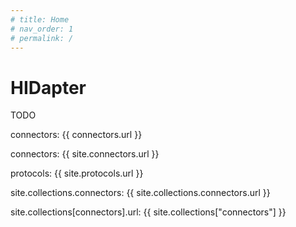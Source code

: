 ```yaml
---
# title: Home
# nav_order: 1
# permalink: /
---
```

# HIDapter
TODO

connectors: {{ connectors.url }}

connectors: {{ site.connectors.url }}

protocols: {{ site.protocols.url }}

site.collections.connectors: {{ site.collections.connectors.url }}

site.collections[connectors].url: {{ site.collections["connectors"] }}

